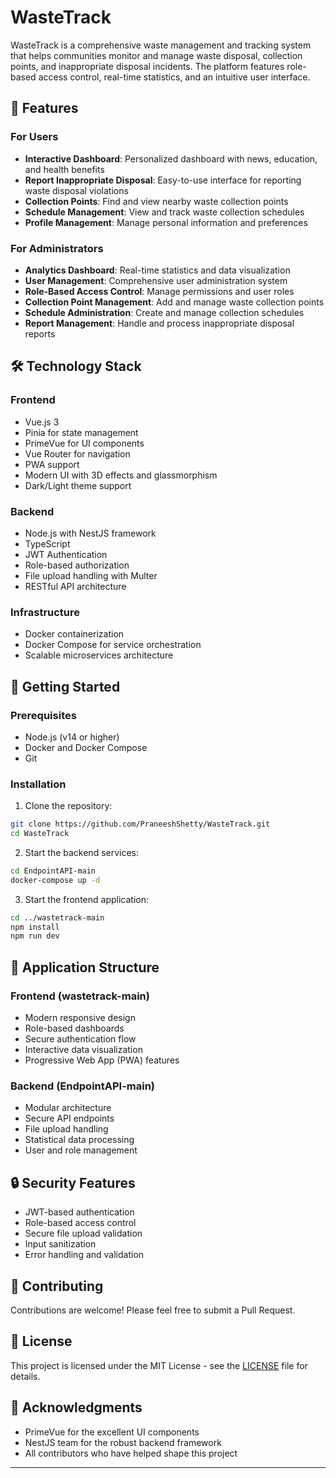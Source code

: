 # WasteTrack

WasteTrack is a comprehensive waste management and tracking system that helps communities monitor and manage waste disposal, collection points, and inappropriate disposal incidents. The platform features role-based access control, real-time statistics, and an intuitive user interface.

## 🌟 Features

### For Users
- **Interactive Dashboard**: Personalized dashboard with news, education, and health benefits
- **Report Inappropriate Disposal**: Easy-to-use interface for reporting waste disposal violations
- **Collection Points**: Find and view nearby waste collection points
- **Schedule Management**: View and track waste collection schedules
- **Profile Management**: Manage personal information and preferences

### For Administrators
- **Analytics Dashboard**: Real-time statistics and data visualization
- **User Management**: Comprehensive user administration system
- **Role-Based Access Control**: Manage permissions and user roles
- **Collection Point Management**: Add and manage waste collection points
- **Schedule Administration**: Create and manage collection schedules
- **Report Management**: Handle and process inappropriate disposal reports

## 🛠️ Technology Stack

### Frontend
- Vue.js 3
- Pinia for state management
- PrimeVue for UI components
- Vue Router for navigation
- PWA support
- Modern UI with 3D effects and glassmorphism
- Dark/Light theme support

### Backend
- Node.js with NestJS framework
- TypeScript
- JWT Authentication
- Role-based authorization
- File upload handling with Multer
- RESTful API architecture

### Infrastructure
- Docker containerization
- Docker Compose for service orchestration
- Scalable microservices architecture

## 🚀 Getting Started

### Prerequisites
- Node.js (v14 or higher)
- Docker and Docker Compose
- Git

### Installation

1. Clone the repository:
   
```bash
git clone https://github.com/PraneeshShetty/WasteTrack.git
cd WasteTrack
```

2. Start the backend services:

```bash
cd EndpointAPI-main
docker-compose up -d
```

3. Start the frontend application:

```bash
cd ../wastetrack-main
npm install
npm run dev
```

## 📱 Application Structure

### Frontend (wastetrack-main)
- Modern responsive design
- Role-based dashboards
- Secure authentication flow
- Interactive data visualization
- Progressive Web App (PWA) features

### Backend (EndpointAPI-main)
- Modular architecture
- Secure API endpoints
- File upload handling
- Statistical data processing
- User and role management

## 🔒 Security Features

- JWT-based authentication
- Role-based access control
- Secure file upload validation
- Input sanitization
- Error handling and validation

## 🤝 Contributing

Contributions are welcome! Please feel free to submit a Pull Request.

## 📄 License

This project is licensed under the MIT License - see the [LICENSE](LICENSE) file for details.

## 🙏 Acknowledgments

- PrimeVue for the excellent UI components
- NestJS team for the robust backend framework
- All contributors who have helped shape this project

---

